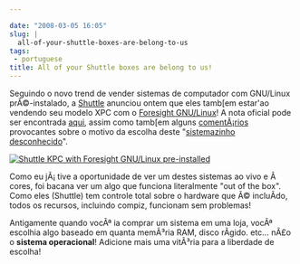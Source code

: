 ```yaml
---

date: "2008-03-05 16:05"
slug: |
  all-of-your-shuttle-boxes-are-belong-to-us
tags:
 - portuguese
title: All of your Shuttle boxes are belong to us!
---
```


Seguindo o novo trend de vender sistemas de computador com GNU/Linux
prÃ©-instalado, a [Shuttle](http://us.shuttle.com/) anunciou ontem que
eles tamb\[em estar'ao vendendo seu modelo XPC com o [Foresight
GNU/Linux](http://www.foresightlinux.org)! A nota oficial pode ser
encontrada [aqui](http://us.shuttle.com/news.aspx), assim como tamb\[em
alguns [comentÃ¡rios](http://techreport.com/discussions.x/14278)
provocantes sobre o motivo da escolha deste "[sistemazinho
desconhecido](http://www.tuxmachines.org/node/24781)".

[![Shuttle KPC with Foresight GNU/Linux
pre-installed](http://farm3.static.flickr.com/2318/2311944095_e6c2b27d91_o.jpg)](http://www.flickr.com/photos/ogmaciel/2311944095/)

Como eu jÃ¡ tive a oportunidade de ver um destes sistemas ao vivo e Ã 
cores, foi bacana ver um algo que funciona literalmente "out of the
box". Como eles (Shuttle) tem controle total sobre o hardware que Ã©
incluÃ­do, todos os recursos, incluindo compiz, funcionam sem problemas!

Antigamente quando vocÃª ia comprar um sistema em uma loja, vocÃª
escolhia algo baseado em quanta memÃ³ria RAM, disco rÃ­gido. etc... nÃ£o
o **sistema operacional**! Adicione mais uma vitÃ³ria para a liberdade
de escolha!

